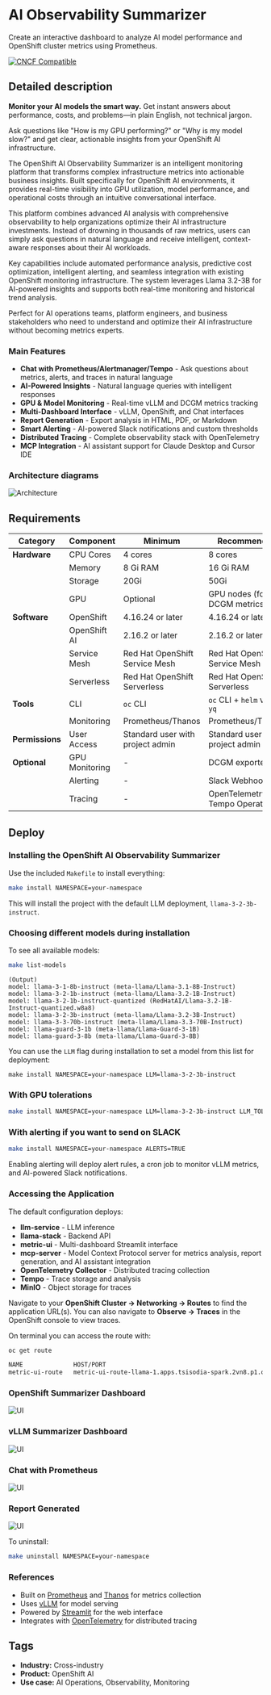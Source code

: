 # AI Observability Summarizer

Create an interactive dashboard to analyze AI model performance and OpenShift cluster metrics using Prometheus.

[![CNCF Compatible](https://img.shields.io/badge/CNCF%20Compatible-Yes-blue.svg)](https://www.cncf.io/)

## Detailed description

**Monitor your AI models the smart way.** Get instant answers about performance, costs, and problems—in plain English, not technical jargon.

Ask questions like "How is my GPU performing?" or "Why is my model slow?" and get clear, actionable insights from your OpenShift AI infrastructure.

The OpenShift AI Observability Summarizer is an intelligent monitoring platform that transforms complex infrastructure metrics into actionable business insights. Built specifically for OpenShift AI environments, it provides real-time visibility into GPU utilization, model performance, and operational costs through an intuitive conversational interface.

This platform combines advanced AI analysis with comprehensive observability to help organizations optimize their AI infrastructure investments. Instead of drowning in thousands of raw metrics, users can simply ask questions in natural language and receive intelligent, context-aware responses about their AI workloads.

Key capabilities include automated performance analysis, predictive cost optimization, intelligent alerting, and seamless integration with existing OpenShift monitoring infrastructure. The system leverages Llama 3.2-3B for AI-powered insights and supports both real-time monitoring and historical trend analysis.

Perfect for AI operations teams, platform engineers, and business stakeholders who need to understand and optimize their AI infrastructure without becoming metrics experts.

### **Main Features**
- **Chat with Prometheus/Alertmanager/Tempo** - Ask questions about metrics, alerts, and traces in natural language
- **AI-Powered Insights** - Natural language queries with intelligent responses
- **GPU & Model Monitoring** - Real-time vLLM and DCGM metrics tracking  
- **Multi-Dashboard Interface** - vLLM, OpenShift, and Chat interfaces
- **Report Generation** - Export analysis in HTML, PDF, or Markdown
- **Smart Alerting** - AI-powered Slack notifications and custom thresholds
- **Distributed Tracing** - Complete observability stack with OpenTelemetry
- **MCP Integration** - AI assistant support for Claude Desktop and Cursor IDE

### Architecture diagrams

![Architecture](docs/images/arch-4.jpg)

## Requirements

| **Category** | **Component** | **Minimum** | **Recommended** |
|--------------|---------------|-------------|-----------------|
| **Hardware** | CPU Cores | 4 cores | 8 cores |
|              | Memory | 8 Gi RAM | 16 Gi RAM |
|              | Storage | 20Gi | 50Gi |
|              | GPU | Optional | GPU nodes (for DCGM metrics) |
| **Software** | OpenShift | 4.16.24 or later | 4.16.24 or later |
|              | OpenShift AI | 2.16.2 or later | 2.16.2 or later |
|              | Service Mesh | Red Hat OpenShift Service Mesh | Red Hat OpenShift Service Mesh |
|              | Serverless | Red Hat OpenShift Serverless | Red Hat OpenShift Serverless |
| **Tools** | CLI | `oc` CLI | `oc` CLI + `helm` v3.x + `yq` |
|           | Monitoring | Prometheus/Thanos | Prometheus/Thanos |
| **Permissions** | User Access | Standard user with project admin | Standard user with project admin |
| **Optional** | GPU Monitoring | - | DCGM exporter |
|              | Alerting | - | Slack Webhook URL |
|              | Tracing | - | OpenTelemetry + Tempo Operators |


## Deploy

### Installing the OpenShift AI Observability Summarizer

Use the included `Makefile` to install everything:
```bash
make install NAMESPACE=your-namespace
```
This will install the project with the default LLM deployment, `llama-3-2-3b-instruct`.

### Choosing different models during installation

To see all available models:
```bash
make list-models
```
```
(Output)
model: llama-3-1-8b-instruct (meta-llama/Llama-3.1-8B-Instruct)
model: llama-3-2-1b-instruct (meta-llama/Llama-3.2-1B-Instruct)
model: llama-3-2-1b-instruct-quantized (RedHatAI/Llama-3.2-1B-Instruct-quantized.w8a8)
model: llama-3-2-3b-instruct (meta-llama/Llama-3.2-3B-Instruct)
model: llama-3-3-70b-instruct (meta-llama/Llama-3.3-70B-Instruct)
model: llama-guard-3-1b (meta-llama/Llama-Guard-3-1B)
model: llama-guard-3-8b (meta-llama/Llama-Guard-3-8B)
```
You can use the `LLM` flag during installation to set a model from this list for deployment:
```
make install NAMESPACE=your-namespace LLM=llama-3-2-3b-instruct 
```

### With GPU tolerations
```bash
make install NAMESPACE=your-namespace LLM=llama-3-2-3b-instruct LLM_TOLERATION="nvidia.com/gpu"
```

### With alerting if you want to send on SLACK
```bash
make install NAMESPACE=your-namespace ALERTS=TRUE
```
Enabling alerting will deploy alert rules, a cron job to monitor vLLM metrics, and AI-powered Slack notifications.

### Accessing the Application

The default configuration deploys:
- **llm-service** - LLM inference
- **llama-stack** - Backend API
- **metric-ui** - Multi-dashboard Streamlit interface
- **mcp-server** - Model Context Protocol server for metrics analysis, report generation, and AI assistant integration
- **OpenTelemetry Collector** - Distributed tracing collection
- **Tempo** - Trace storage and analysis
- **MinIO** - Object storage for traces

Navigate to your **OpenShift Cluster → Networking → Routes** to find the application URL(s). You can also navigate to **Observe → Traces** in the OpenShift console to view traces.

On terminal you can access the route with:

```bash
oc get route

NAME              HOST/PORT                                                               PATH   SERVICES        PORT   TERMINATION     WILDCARD
metric-ui-route   metric-ui-route-llama-1.apps.tsisodia-spark.2vn8.p1.openshiftapps.com          metric-ui-svc   8501   edge/Redirect   None
```

### OpenShift Summarizer Dashboard 
![UI](docs/images/os.png)

### vLLM Summarizer Dashboard 
![UI](docs/images/vllm.png)

### Chat with Prometheus 
![UI](docs/images/chat.png)

### Report Generated 
![UI](docs/images/report.png)


To uninstall:

```bash
make uninstall NAMESPACE=your-namespace
```

### References

* Built on [Prometheus](https://prometheus.io/) and [Thanos](https://thanos.io/) for metrics collection
* Uses [vLLM](https://github.com/vllm-project/vllm) for model serving
* Powered by [Streamlit](https://streamlit.io/) for the web interface
* Integrates with [OpenTelemetry](https://opentelemetry.io/) for distributed tracing

## Tags

* **Industry:** Cross-industry
* **Product:** OpenShift AI
* **Use case:** AI Operations, Observability, Monitoring
